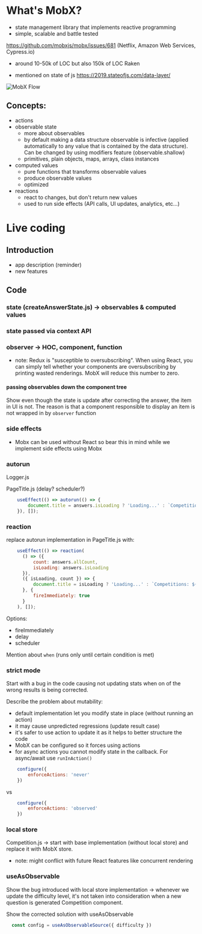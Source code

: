 # What's MobX?
- state management library that implements reactive programming
- simple, scalable and battle tested

https://github.com/mobxjs/mobx/issues/681 (Netflix, Amazon Web Services, Cypress.io)
- around 10-50k of LOC but also 150k of LOC Raken

- mentioned on state of js
https://2019.stateofjs.com/data-layer/

![MobX Flow](https://mobx.js.org/assets/flow.png "MobX flow")


## Concepts:
- actions
- observable state
    - more about observables
    - by default making a data structure observable is infective (applied automatically to any value that is contained by the data structure). 
        Can be changed by using modifiers feature (observable.shallow)
    - primitives, plain objects, maps, arrays, class instances
- computed values
    - pure functions that transforms observable values
    - produce observable values
    - optimized
- reactions
    - react to changes, but don't return new values
    - used to run side effects (API calls, UI updates, analytics, etc...)
        
# Live coding

## Introduction

- app description (reminder)
- new features

## Code

### state (createAnswerState.js) -> observables & computed values

### state passed via context API 

### observer -> HOC, component, function
- note: Redux is "susceptible to oversubscribing". 
    When using React, you can simply tell whether your components are oversubscribing by printing wasted renderings. MobX will reduce this number to zero.

#### passing observables down the component tree

Show even though the state is update after correcting the answer, the item in UI is not. The reason is that a component responsible to display an item is not wrapped in by `observer` function

### side effects
- Mobx can be used without React so bear this in mind while we implement side effects using Mobx

### autorun

Logger.js 

PageTitle.js (delay? scheduler?)

```javascript
    useEffect(() => autorun(() => {
        document.title = answers.isLoading ? 'Loading...' : `Competitions: ${answers.allCount}`;
    }), []);
```

### reaction

replace autorun implementation in PageTitle.js with:

```javascript
    useEffect(() => reaction(
      () => ({
          count: answers.allCount,
          isLoading: answers.isLoading
      }),
      ({ isLoading, count }) => {
          document.title = isLoading ? 'Loading...' : `Competitions: ${count}`;
      }, {
          fireImmediately: true
      }
    ), []);
```

Options:
- fireImmediately
- delay
- scheduler

Mention about `when` (runs only until certain condition is met)

### strict mode

Start with a bug in the code causing not updating stats when on of the wrong results is being corrected.

Describe the problem about mutability:
- default implementation let you modify state in place (without running an action)
- it may cause unpredicted regressions (update result case)
- it's safer to use action to update it as it helps to better structure the code
- MobX can be configured so it forces using actions
- for async actions you cannot modify state in the callback. For async/await use `runInAction()`

```javascript
    configure({
        enforceActions: 'never'
    })
```

vs

```javascript
    configure({
        enforceActions: 'observed'
    })
```

### local store

Competition.js -> start with base implementation (without local store) and replace it with MobX store.
- note: might conflict with future React features like concurrent rendering

### useAsObservable

Show the bug introduced with local store implementation -> whenever we update the difficulty level, it's not taken into consideration when a new question is generated Competition component.

Show the corrected solution with useAsObservable

```javascript
  const config = useAsObservableSource({ difficulty })
```


